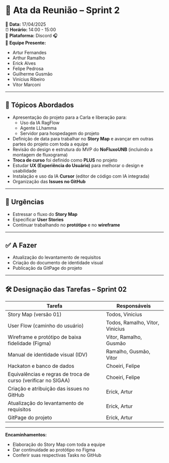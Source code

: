 # 📝 Ata da Reunião – Sprint 2

📅 **Data:** 17/04/2025  
⏰ **Horário:** 14:00 - 15:00  
📍 **Plataforma:** Discord 🎧  
👥 **Equipe Presente:**  
- Artur Fernandes  
- Arthur Ramalho  
- Erick Alves  
- Felipe Pedrosa  
- Guilherme Gusmão  
- Vinícius Ribeiro  
- Vitor Marconi  

---

## 📌 Tópicos Abordados

- Apresentação do projeto para a Carla e liberação para:
  - Uso da IA RagFlow  
  - Agente LLhamma  
  - Servidor para hospedagem do projeto
- Definição de data para trabalhar no **Story Map** e avançar em outras partes do projeto com toda a equipe
- Revisão do design e estrutura do MVP do **NoFluxoUNB** (incluindo a montagem de fluxograma)
- **Troca de curso** foi definido como **PLUS** no projeto
- Estudar **UX (Experiência do Usuário)** para melhorar o design e usabilidade
- Instalação e uso da IA **Cursor** (editor de código com IA integrada)
- Organização das **Issues no GitHub**

---

## 🚨 Urgências

- Estressar o fluxo do **Story Map**
- Especificar **User Stories**
- Continuar trabalhando no **protótipo** e no **wireframe**

---

## ✅ A Fazer

- Atualização do levantamento de requisitos  
- Criação do documento de identidade visual  
- Publicação da GitPage do projeto  

---

## 🛠 Designação das Tarefas – Sprint 02

| Tarefa | Responsáveis |
|-------|--------------|
| Story Map (versão 01) | Todos, Vinicius |
| User Flow (caminho do usuário) | Todos, Ramalho, Vitor, Vinicius |
| Wireframe e protótipo de baixa fidelidade (Figma) | Vitor, Ramalho, Gusmão |
| Manual de identidade visual (IDV) | Ramalho, Gusmão, Vitor |
| Hackaton e banco de dados | Choeiri, Felipe |
| Equivalências e regras de troca de curso (verificar no SIGAA) | Choeiri, Felipe |
| Criação e atribuição das issues no GitHub | Erick, Artur |
| Atualização do levantamento de requisitos | Erick, Artur |
| GitPage do projeto | Erick, Artur |

---

**Encaminhamentos:**  
- Elaboração do Story Map com toda a equipe
- Dar continuidade ao protótipo no Figma  
- Conferir suas respectivas Tasks no GitHub